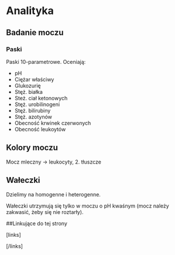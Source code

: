 # Analityka

## Badanie moczu

### Paski

Paski 10-parametrowe. Oceniają:

- pH
- Ciężar właściwy
- Glukozurię
- Stęż. białka
- Steż. ciał ketonowych
- Stęż. urobilinogeni
- Stęż. bilirubiny
- Stęż. azotynów
- Obecność krwinek czerwonych
- Obecność leukoytów



## Kolory moczu

Mocz mleczny -> leukocyty, 2. tłuszcze



## Wałeczki

Dzielimy na homogenne i heterogenne.

Wałeczki utrzymują się tylko w moczu o pH kwaśnym (mocz należy zakwasić, żeby się nie roztarły).







##Linkujące do tej strony

[links]


[/links]











